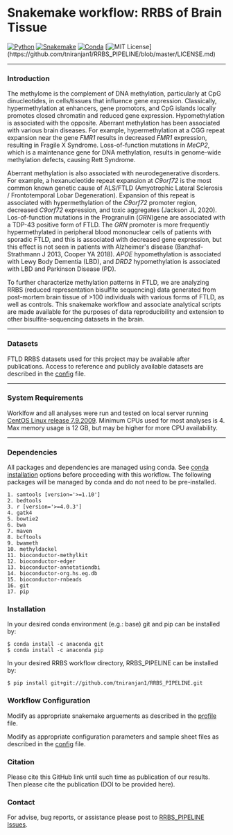 # Snakemake workflow: RRBS of Brain Tissue

[![Python](https://img.shields.io/badge/python-=3.8.10-brightgreen.svg)](https://docs.python.org/3.8/)
[![Snakemake](https://img.shields.io/badge/snakemake-=6.5.3-blueviolet.svg)](https://snakemake.github.io)
[![Conda](https://img.shields.io/badge/conda-=4.10.3-blue.svg)](https://docs.conda.io/en/latest/)
[![MIT License](https://img.shields.io/apm/l/atomic-design-ui.svg?)](https://github.com/tniranjan1/RRBS_PIPELINE/blob/master/LICENSE.md)

---
### Introduction
The methylome is the complement of DNA methylation, particularly at CpG dinucleotides, in cells/tissues that influence gene expression. Classically, hypermethylation at enhancers, gene promotors, and CpG islands locally promotes closed chromatin and reduced gene expression. Hypomethylation is associated with the opposite. Aberrant methylation has been associated with various brain diseases. For example, hypermethylation at a CGG repeat expansion near the gene *FMR1* results in decreased *FMR1* expression, resulting in Fragile X Syndrome. Loss-of-function mutations in *MeCP2*, which is a maintenance gene for DNA methylation, results in genome-wide methylation defects, causing Rett Syndrome.

Aberrant methylation is also associated with neurodegenerative disorders. For example, a hexanucleotide repeat expansion at *C9orf72* is the most common known genetic cause of ALS/FTLD (Amyotrophic Lateral Sclerosis / Frontotemporal Lobar Degeneration). Expansion of this repeat is associated with hypermethylation of the *C9orf72* promoter region, decreased *C9orf72* expression, and toxic aggregates (Jackson JL 2020). Los-of-function mutations in the Progranulin (*GRN*)gene are associated with a TDP-43 positive form of FTLD. The *GRN* promoter is more frequently hypermethylated in peripheral blood mononuclear cells of patients with sporadic FTLD, and this is associated with decreased gene expression, but this effect is not seen in patients with Alzheimer's disease (Banzhaf-Strathmann J 2013, Cooper YA 2018). *APOE* hypomethylation is associated with Lewy Body Dementia (LBD), and *DRD2* hypomethylation is associated with LBD and Parkinson Disease (PD).

To further characterize methylation patterns in FTLD, we are analyzing RRBS (reduced representation bisulfite sequencing) data generated from post-mortem brain tissue of >100 individuals with various forms of FTLD, as well as controls. This snakemake workflow and associate analytical scripts are made available for the purposes of data reproducibility and extension to other bisulfite-sequencing datasets in the brain.

---
### Datasets
FTLD RRBS datasets used for this project may be available after publications.
Access to reference and publicly available datasets are described in the [config](https://github.com/tniranjan1/RRBS_PIPELINE/blob/master/config/config.yaml) file.

---
### System Requirements
Worklfow and all analyses were run and tested on local server running [CentOS Linux release 7.9.2009](https://www.centos.org/).
Minimum CPUs used for most analyses is 4. Max memory usage is 12 GB, but may be higher for more CPU availability.

---
### Dependencies
All packages and dependencies are managed using conda.
See [conda installation](https://conda.io/projects/conda/en/latest/user-guide/install/index.html) options before proceeding with this workflow.
The following packages will be managed by conda and do not need to be pre-installed.

    1. samtools [version='>=1.10']
    2. bedtools
    3. r [version='>=4.0.3']
    4. gatk4
    5. bowtie2
    6. bwa
    7. maven
    8. bcftools
    9. bwameth
    10. methyldackel
    11. bioconductor-methylkit
    12. bioconductor-edger
    13. bioconductor-annotationdbi
    14. bioconductor-org.hs.eg.db
    15. bioconductor-rnbeads
    16. git
    17. pip

### Installation
In your desired conda environment (e.g.: base) git and pip can be installed by:

    $ conda install -c anaconda git
    $ conda install -c anaconda pip
In your desired RRBS workflow directory, RRBS_PIPELINE can be installed by:

    $ pip install git+git://github.com/tniranjan1/RRBS_PIPELINE.git

### Workflow Configuration
Modify as appropriate snakemake arguements as described in the [profile](https://github.com/tniranjan1/RRBS_PIPELINE/blob/master/workflow/profile/config.yaml) file.

Modify as appropriate configuration parameters and sample sheet files as described in the [config](https://github.com/tniranjan1/RRBS_PIPELINE/blob/master/config/config.yaml) file.

### Citation
Please cite this GitHub link until such time as publication of our results. Then please cite the publication (DOI to be provided here).

### Contact
For advise, bug reports, or assistance please post to [RRBS_PIPELINE Issues](https://github.com/tniranjan1/RRBS_PIPELINE/issues).
